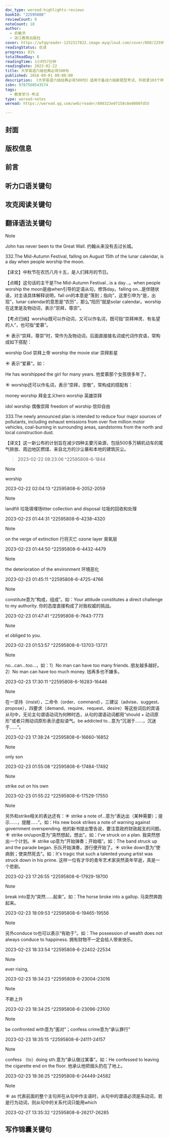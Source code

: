 ```yaml
---
doc_type: weread-highlights-reviews
bookId: "22595808"
reviewCount: 0
noteCount: 18
author:
  - 俞敏洪
  - 浙江教育出版社
cover: https://wfqqreader-1252317822.image.myqcloud.com/cover/808/22595808/t7_22595808.jpg
readingStatus: 在读
progress: 81%
totalReadDay: 8
readingTime: 1小时57分钟
readingDate: 2023-02-22
title: 大学英语六级经典必背500句
published: 2016-09-01 00:00:00
description: 《大学英语六级经典必背500句》适用于备战六级新题型考试，共收录103个听力口语关键句、227个攻克阅读关键句、70个翻译语法关键句和100个写作锦囊关键句。通过对每一个句子的分析、讲解与归纳，考生不仅可将六级考试的所有重要考查点一一攻克，还可以了解一些出题规律及考试精髓，从而更从容地应对考试。通过学习本书精选的句子，考生还可以进一步充实相关的语法和词汇知识，掌握有效的复习思路，在了解六级试题特点的基础上，提升英语水平。
isbn: 9787560543574
tags:
  - 教育学习-考试
type: weread-notes
weread: https://weread.qq.com/web/reader/800323e07158c8e0800fd55

---
```



## 封面

## 版权信息

## 前言

## 听力口语关键句

## 攻克阅读关键句

## 翻译语法关键句

> [!NOTE] 
> John has never been to the Great Wall. 约翰从来没有去过长城。
   
   332.The Mid-Autumn Festival, falling on August 15th of the lunar calendar, is a day when people worship the moon.
   
   【译文】中秋节在农历八月十五，是人们拜月的节日。
   
   【点睛】这句话的主干是The Mid-Autumn Festival...is a day...。when people worship the moon是由when引导的定语从句，修饰day。falling on...是伴随状语，对主语具体解释说明，fall on的本意是“落到；指向”，这里引申为“是，出现”，lunar calendar的意思是“农历”，那么“阳历”就是solar calendar。worship在这里是及物动词，表示“崇拜，尊崇”。
   
   【考点归纳】worship既可以作动词，又可以作名词，既可指“崇拜神灵、有名望的人”，也可指“爱慕”。
   
   ☀ 表示“崇拜，尊崇”时，常作为及物动词，后面直接接名词或代词作宾语，常构成如下搭配：
   
   worship God 崇拜上帝 worship the movie star 崇拜影星
   
   ☀ 表示“爱慕”。如：
   
   He has worshipped the girl for many years. 他爱慕那个女孩很多年了。
   
   ☀ worship还可以作名词，表示“崇拜，崇敬”，常构成的搭配有：
   
   money worship 拜金主义hero worship 英雄崇拜
   
   idol worship 偶像崇拜 freedom of worship 信仰自由
   
   333.The newly announced plan is intended to reduce four major sources of pollutants, including exhaust emissions from over five million motor vehicles, coal-burning in surrounding areas, sandstorms from the north and local construction dust.
   
   【译文】这一新公布的计划旨在减少四种主要污染源，包括500多万辆机动车的尾气排放、周边地区燃煤、来自北方的沙尘暴和本地的建筑灰尘。
> 
> 2023-02-22 08:23:06 ^22595808-6-1844

> [!NOTE] 
> worship
> 
> 2023-02-22 02:04:13 ^22595808-6-2052-2059

> [!NOTE] 
> landfill 垃圾填埋场litter collection and disposal 垃圾的回收和处理
> 
> 2023-02-23 01:44:31 ^22595808-6-4238-4320

> [!NOTE] 
> on the verge of extinction 行将灭亡 ozone layer 臭氧层
> 
> 2023-02-23 01:44:50 ^22595808-6-4432-4479

> [!NOTE] 
> the deterioration of the environment 环境恶化
> 
> 2023-02-23 01:45:11 ^22595808-6-4725-4766

> [!NOTE] 
> constitute意为“构成，组成”。如：Your attitude constitutes a direct challenge to my authority. 你的态度直接构成了对我权威的挑战。
> 
> 2023-02-23 01:47:41 ^22595808-6-7643-7773

> [!NOTE] 
> el obliged to you.
> 
> 2023-02-23 01:53:57 ^22595808-6-13703-13721

> [!NOTE] 
> no...can...too...，如：1）No man can have too many friends. 朋友越多越好。2）No man can have too much money. 钱再多也不嫌多。
> 
> 2023-02-23 17:30:11 ^22595808-6-16283-16446

> [!NOTE] 
> 在一坚持（insist），二命令（order、command），三建议（advise、suggest、propose），四要求（demand、require、request、desire）等这些词后的宾语从句中，无论主句谓语动词为何种时态，从句的谓语动词都用“should + 动词原形”或者只用动词原形表示虚拟语气。be addicted to...意为“沉溺于……，沉迷于……”。
> 
> 2023-02-23 17:38:24 ^22595808-6-16660-16852

> [!NOTE] 
> only son
> 
> 2023-02-23 01:55:08 ^22595808-6-17484-17492

> [!NOTE] 
> strike out on his own
> 
> 2023-02-23 01:55:22 ^22595808-6-17529-17550

> [!NOTE] 
> 另外和strike相关的表达还有：☀ strike a note of...意为“表达出（某种需要）；提示……，提醒……”。如：His new book strikes a note of warning against government overspending. 他的新书提出警告说，要注意政府财政超支的问题。☀ strike on/upon意为“突然想起，想出”。如：I've struck on a plan. 我突然想出一个计划。☀ strike up意为“开始弹奏；开始唱”。如：The band struck up and the parade began. 乐队开始演奏，游行便开始了。☀ strike down意为“使病倒；使突然死去”。如：It's tragic that such a talented young artist was struck down in his prime. 这样一位有才华的青年艺术家突然英年早逝，真是一个悲剧。
> 
> 2023-02-23 17:26:55 ^22595808-6-17929-18700

> [!NOTE] 
> break into意为“突然……起来”。如：The horse broke into a gallop. 马突然奔跑起来。
> 
> 2023-02-23 18:09:53 ^22595808-6-19465-19556

> [!NOTE] 
> 另外conduce to也可以表示“有助于”。如：The possession of wealth does not always conduce to happiness. 拥有财物不一定会给人带来快乐。
> 
> 2023-02-23 18:33:54 ^22595808-6-22402-22534

> [!NOTE] 
> ever rising,
> 
> 2023-02-23 18:34:23 ^22595808-6-23004-23016

> [!NOTE] 
> 不断上升
> 
> 2023-02-23 18:34:25 ^22595808-6-23096-23100

> [!NOTE] 
> be confronted with意为“面对”；confess crime意为“承认罪行”
> 
> 2023-02-23 18:35:15 ^22595808-6-24111-24157

> [!NOTE] 
> confess （to）doing sth.意为“承认做过某事”。如：He confessed to leaving the cigarette end on the floor. 他承认他把烟头扔在了地上。
> 
> 2023-02-23 18:36:25 ^22595808-6-24449-24582

> [!NOTE] 
> ☀ as 代表前面的整个主句并在从句中作主语时，从句中的谓语必须是系动词，若是行为动词，则从句中的关系代词只能用which
> 
> 2023-02-27 13:35:32 ^22595808-6-26217-26285

## 写作锦囊关键句

